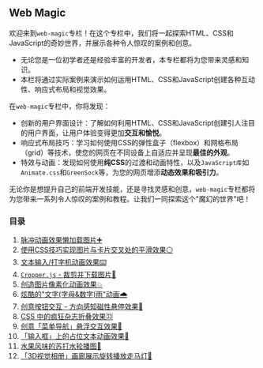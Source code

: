 ## Web Magic

欢迎来到`web-magic`专栏！在这个专栏中，我们将一起探索HTML、CSS和JavaScript的奇妙世界，并展示各种令人惊叹的案例和创意。
* 无论您是一位初学者还是经验丰富的开发者，本专栏都将为您带来灵感和知识。
* 本栏将通过实际案例来演示如何运用HTML、CSS和JavaScript创建各种互动性、响应式布局和视觉效果。

在`web-magic`专栏中，你将发现：
* 创新的用户界面设计：了解如何利用HTML、CSS和JavaScript创建引人注目的用户界面，让用户体验变得更加**交互和愉悦**。
* 响应式布局技巧：学习如何使用CSS的弹性盒子（flexbox）和网格布局（grid）等技术，使您的网页在不同设备上自适应并呈现**最佳的外观**。
* 特效与动画：发现如何使用**纯CSS**的过渡和动画特性，以及`JavaScript库`如`Animate.css`和`GreenSock`等，为您的网页增添**动态效果和吸引力**。

无论你是想提升自己的前端开发技能，还是寻找灵感和创意，`web-magic`专栏都将为您带来一系列令人惊叹的案例和教程。让我们一同探索这个"魔幻的世界"吧！

### 目录
01. [脉冲动画效果懒加载图片➕](./01_pulse-lazy-loading-img)
02. [使用CSS技巧实现图片与卡片交叉处的平滑效果⚪](./02_border-radius-card)
03. [文本输入/打字机动画效果⌨️](./03_typing-text-effect)
04. [`Cropper.js` - 裁剪并下载图片🧩](./04_crop-download-image)
05. [创造图片像素化动画效果💥](./05_pixel-image-animation)
06. [炫酷的"文字(字母&数字)雨"动画🌧️](./06_text-rain-animation)
07. [创意按钮交互 - 方向感知磁性悬停效果🧲](./07_direction-aware-magnetic-hover-effect/)
08. [CSS 中的疯狂杂志折叠效果🈁](./08_mad-magazine-foldin-effect-in-css)
09. [创意「菜单导航」悬浮交互效果🧇](./09_menu-hover-effects)
10. [「输入框」上的占位文本动画效果🌊](./10_wavy-input-text-animation)
11. [水果风味的苏打水轮播图🍓](./11_fruit-flavor-soda-carousel)
12. [「3D视觉相册」画廊展示旋转播放走马灯🏮](./12_3d-image-gallery)
